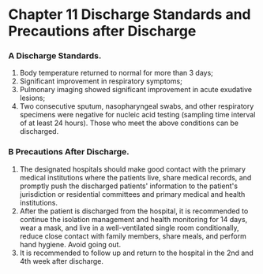 # Chapter 11 Discharge Standards and Precautions after Discharge

### A Discharge Standards.

1. Body temperature returned to normal for more than 3 days;
2. Significant improvement in respiratory symptoms;
3. Pulmonary imaging showed significant improvement in acute exudative lesions;
4. Two consecutive sputum, nasopharyngeal swabs, and other respiratory specimens were negative for nucleic acid testing (sampling time interval of at least 24 hours).
Those who meet the above conditions can be discharged.

### B Precautions After Discharge.
1. The designated hospitals should make good contact with the primary medical institutions where the patients live, share medical records, and promptly push the discharged patients' information to the patient's jurisdiction or residential committees and primary medical and health institutions.
2. After the patient is discharged from the hospital, it is recommended to continue the isolation management and health monitoring for 14 days, wear a mask, and live in a well-ventilated single room conditionally, reduce close contact with family members, share meals, and perform hand hygiene. Avoid going out.
3. It is recommended to follow up and return to the hospital in the 2nd and 4th week after discharge.
